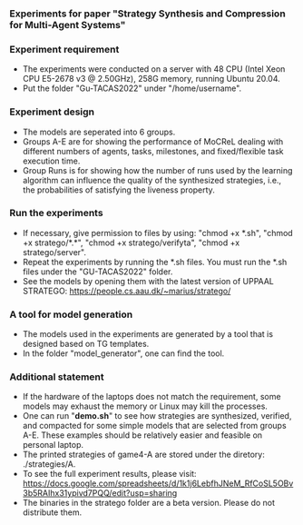 ### Experiments for paper "Strategy Synthesis and Compression for Multi-Agent Systems"

### Experiment requirement
- The experiments were conducted on a server with 48 CPU (Intel Xeon CPU E5-2678 v3 @ 2.50GHz), 258G memory, running Ubuntu 20.04.
- Put the folder "Gu-TACAS2022" under "/home/username".

### Experiment design
- The models are seperated into 6 groups. 
- Groups A-E are for showing the performance of MoCReL dealing with different numbers of agents, tasks, milestones, and fixed/flexible task execution time.
- Group Runs is for showing how the number of runs used by the learning algorithm can influence the quality of the synthesized strategies, i.e., the probabilities of satisfying the liveness property.

### Run the experiments
- If necessary, give permission to files by using: "chmod +x \*.sh", "chmod +x stratego/\*.*", "chmod +x stratego/verifyta", "chmod +x stratego/server". 
- Repeat the experiments by running the \*.sh files. You must run the \*.sh files under the "GU-TACAS2022" folder.
- See the models by opening them with the latest version of UPPAAL STRATEGO: https://people.cs.aau.dk/~marius/stratego/

### A tool for model generation
- The models used in the experiments are generated by a tool that is designed based on TG templates.
- In the folder "model_generator", one can find the tool.

### Additional statement
- If the hardware of the laptops does not match the requirement, some models may exhaust the memory or Linux may kill the processes. 
- One can run "**demo.sh**" to see how strategies are synthesized, verified, and compacted for some simple models that are selected from groups A-E. These examples should be relatively easier and feasible on personal laptop.
- The printed strategies of game4-A are stored under the diretory: ./strategies/A.
- To see the full experiment results, please visit: https://docs.google.com/spreadsheets/d/1k1j6LebfhJNeM_RfCoSL5OBv3b5RAIhx31ypivd7PQQ/edit?usp=sharing
- The binaries in the stratego folder are a beta version. Please do not distribute them.
